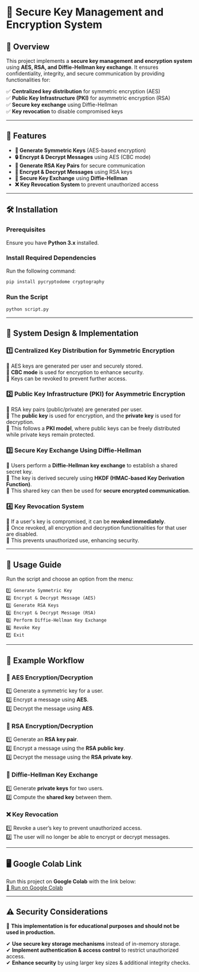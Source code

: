 # 🔐 Secure Key Management and Encryption System

## 🚀 Overview
This project implements a **secure key management and encryption system** using **AES, RSA, and Diffie-Hellman key exchange**. It ensures confidentiality, integrity, and secure communication by providing functionalities for:

✅ **Centralized key distribution** for symmetric encryption (AES)  
✅ **Public Key Infrastructure (PKI)** for asymmetric encryption (RSA)  
✅ **Secure key exchange** using Diffie-Hellman  
✅ **Key revocation** to disable compromised keys  

---

## 📌 Features
- **🔑 Generate Symmetric Keys** (AES-based encryption)  
- **🔒 Encrypt & Decrypt Messages** using AES (CBC mode)  
- **🔑 Generate RSA Key Pairs** for secure communication  
- **📩 Encrypt & Decrypt Messages** using RSA keys  
- **🔗 Secure Key Exchange** using **Diffie-Hellman**  
- **❌ Key Revocation System** to prevent unauthorized access  

---

## 🛠️ Installation
### **Prerequisites**
Ensure you have **Python 3.x** installed.

### **Install Required Dependencies**
Run the following command:
```sh
pip install pycryptodome cryptography
```

### **Run the Script**
```sh
python script.py
```

---

## 📜 System Design & Implementation
### **1️⃣ Centralized Key Distribution for Symmetric Encryption**
🔹 AES keys are generated per user and securely stored.  
🔹 **CBC mode** is used for encryption to enhance security.  
🔹 Keys can be revoked to prevent further access.  

### **2️⃣ Public Key Infrastructure (PKI) for Asymmetric Encryption**
🔹 RSA key pairs (public/private) are generated per user.  
🔹 The **public key** is used for encryption, and the **private key** is used for decryption.  
🔹 This follows a **PKI model**, where public keys can be freely distributed while private keys remain protected.  

### **3️⃣ Secure Key Exchange Using Diffie-Hellman**
🔹 Users perform a **Diffie-Hellman key exchange** to establish a shared secret key.  
🔹 The key is derived securely using **HKDF (HMAC-based Key Derivation Function)**.  
🔹 This shared key can then be used for **secure encrypted communication**.  

### **4️⃣ Key Revocation System**
🔹 If a user's key is compromised, it can be **revoked immediately**.  
🔹 Once revoked, all encryption and decryption functionalities for that user are disabled.  
🔹 This prevents unauthorized use, enhancing security.  

---

## 🔄 Usage Guide
Run the script and choose an option from the menu:
```
1️⃣ Generate Symmetric Key
2️⃣ Encrypt & Decrypt Message (AES)
3️⃣ Generate RSA Keys
4️⃣ Encrypt & Decrypt Message (RSA)
5️⃣ Perform Diffie-Hellman Key Exchange
6️⃣ Revoke Key
7️⃣ Exit
```

---

## 📌 Example Workflow
### **🔐 AES Encryption/Decryption**
1️⃣ Generate a symmetric key for a user.  
2️⃣ Encrypt a message using **AES**.  
3️⃣ Decrypt the message using **AES**.  

### **🔑 RSA Encryption/Decryption**
1️⃣ Generate an **RSA key pair**.  
2️⃣ Encrypt a message using the **RSA public key**.  
3️⃣ Decrypt the message using the **RSA private key**.  

### **🔗 Diffie-Hellman Key Exchange**
1️⃣ Generate **private keys** for two users.  
2️⃣ Compute the **shared key** between them.  

### **❌ Key Revocation**
1️⃣ Revoke a user’s key to prevent unauthorized access.  
2️⃣ The user will no longer be able to encrypt or decrypt messages.  

---

## 🖥️ Google Colab Link
Run this project on **Google Colab** with the link below:  
[🔗 Run on Google Colab](https://colab.research.google.com/drive/1cReuiKP7dsJhN4pIQHX9X0VuyXSwdEBw?usp=sharing)  

---

## ⚠️ Security Considerations
🚨 **This implementation is for educational purposes and should not be used in production.**  

✔ **Use secure key storage mechanisms** instead of in-memory storage.  
✔ **Implement authentication & access control** to restrict unauthorized access.  
✔ **Enhance security** by using larger key sizes & additional integrity checks.  



